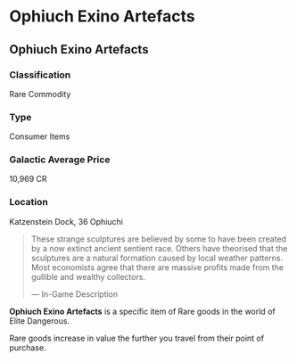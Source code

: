 # Ophiuch Exino Artefacts
## Ophiuch Exino Artefacts

### Classification

Rare Commodity

### Type

Consumer Items

### Galactic Average Price

10,969 CR

### Location

Katzenstein Dock, 36 Ophiuchi

> 
> 
> These strange sculptures are believed by some to have been created by a now extinct ancient sentient race. Others have theorised that the sculptures are a natural formation caused by local weather patterns. Most economists agree that there are massive profits made from the gullible and wealthy collectors.
> 
> 
> — In-Game Description
> 

**Ophiuch Exino Artefacts** is a specific item of Rare goods in the world of Elite Dangerous.

Rare goods increase in value the further you travel from their point of purchase.